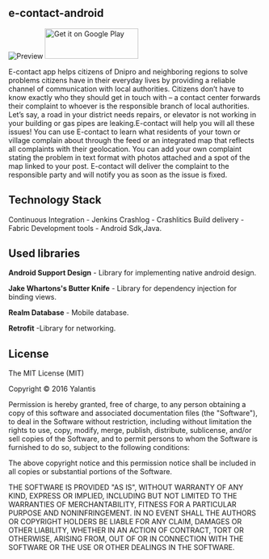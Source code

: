 ## e-contact-android
![Preview](https://github.com/Yalantis/e-contact-android/blob/master/preview.gif)
<a href="https://play.google.com/store/apps/details?id=com.yalantis.ucrop.sample&hl=en"><img alt="Get it on Google Play" src="https://play.google.com/intl/en_us/badges/images/generic/en_badge_web_generic.png" width="185" height="60"/></a>

E-contact app helps citizens of Dnipro and neighboring regions to solve problems citizens have in their everyday lives by providing a reliable channel of communication with local authorities. 
 Citizens don’t have to know exactly who they should get in touch with – a contact center forwards their complaint to whoever is the responsible branch of local authorities.
Let’s say, a road in your district needs repairs, or elevator is not working in your building or gas pipes are leaking.E-contact will help you will all these issues!
You can use E-contact to learn what residents of your town or village complain about through the feed or an integrated map that reflects all complaints with their geolocation. 
You can add your own complaint stating the problem in text format with photos attached and a spot of the map linked to your post.
E-contact will deliver the complaint to the responsible party and will notify you as soon as the issue is fixed.


## Technology Stack

Continuous Integration - Jenkins
Crashlog - Crashlitics
Build delivery - Fabric
Development tools - Android Sdk,Java.

## Used libraries

**Android Support Design** - Library for implementing native android design.

**Jake Whartons's Butter Knife** - Library for dependency injection for binding views.

**Realm Database** - Mobile database.

**Retrofit** -Library for networking.

## License

The MIT License (MIT)

Copyright © 2016 Yalantis

Permission is hereby granted, free of charge, to any person obtaining a copy
of this software and associated documentation files (the "Software"), to deal
in the Software without restriction, including without limitation the rights
to use, copy, modify, merge, publish, distribute, sublicense, and/or sell
copies of the Software, and to permit persons to whom the Software is
furnished to do so, subject to the following conditions:

The above copyright notice and this permission notice shall be included in
all copies or substantial portions of the Software.

THE SOFTWARE IS PROVIDED "AS IS", WITHOUT WARRANTY OF ANY KIND, EXPRESS OR
IMPLIED, INCLUDING BUT NOT LIMITED TO THE WARRANTIES OF MERCHANTABILITY,
FITNESS FOR A PARTICULAR PURPOSE AND NONINFRINGEMENT. IN NO EVENT SHALL THE
AUTHORS OR COPYRIGHT HOLDERS BE LIABLE FOR ANY CLAIM, DAMAGES OR OTHER
LIABILITY, WHETHER IN AN ACTION OF CONTRACT, TORT OR OTHERWISE, ARISING FROM,
OUT OF OR IN CONNECTION WITH THE SOFTWARE OR THE USE OR OTHER DEALINGS IN
THE SOFTWARE.


